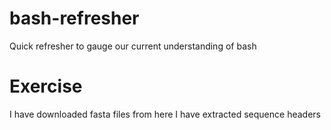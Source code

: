 # bash-refresher
Quick refresher to gauge our current understanding of bash
# Exercise 
I have downloaded fasta files from here 
I have extracted sequence headers
